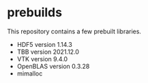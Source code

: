 # prebuilds

This repository contains a few prebuilt libraries.

- HDF5 version 1.14.3
- TBB version 2021.12.0
- VTK version 9.4.0
- OpenBLAS version 0.3.28
- mimalloc
